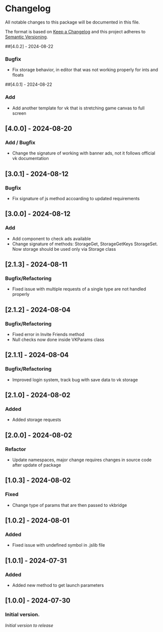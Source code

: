 # Changelog
All notable changes to this package will be documented in this file.

The format is based on [Keep a Changelog](http://keepachangelog.com/en/1.0.0/)
and this project adheres to [Semantic Versioning](http://semver.org/spec/v2.0.0.html).

##[4.0.2] - 2024-08-22
### Bugfix
* Fix storage behavior, in editor that was not working properly for ints and floats

##[4.0.1] - 2024-08-22
### Add
* Add another template for vk that is stretching game canvas to full screen

## [4.0.0] - 2024-08-20
### Add / Bugfix
* Change the signature of working with banner ads, not it follows official vk documentation

## [3.0.1] - 2024-08-12
### Bugfix
* Fix signature of js method accoarding to updated requirements

## [3.0.0] - 2024-08-12
### Add
* Add component to check ads available
* Change signature of methods: StorageGet, StorageGetKeys StorageSet. Now storage should be used only via Storage class

## [2.1.3] - 2024-08-11
### Bugfix/Refactoring
* Fixed issue with multiple requests of a single type are not handled properly

## [2.1.2] - 2024-08-04
### Bugfix/Refactoring
* Fixed error in Invite Friends method
* Null checks now done inside VKParams class

## [2.1.1] - 2024-08-04
### Bugfix/Refactoring
* Improved login system, track bug with save data to vk storage

## [2.1.0] - 2024-08-02
### Added
* Added storage requests

## [2.0.0] - 2024-08-02
### Refactor
* Update namespaces, major change requires changes in source code after update of package

## [1.0.3] - 2024-08-02
### Fixed
* Change type of params that are then passed to vkbridge

## [1.0.2] - 2024-08-01
### Added
* Fixed issue with undefined symbol in .jslib file

## [1.0.1] - 2024-07-31
### Added
* Added new method to get launch parameters

## [1.0.0] - 2024-07-30
### Initial version.
*Initial version to release*
